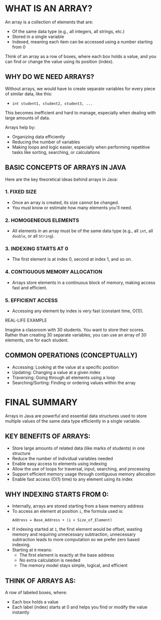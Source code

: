# WHAT IS AN ARRAY?

An array is a collection of elements that are:

- Of the same data type (e.g., all integers, all strings, etc.)
- Stored in a single variable
- Indexed, meaning each item can be accessed using a number starting from 0

Think of an array as a row of boxes, where each box holds a value, and you can find or change the value using its position (index).

## WHY DO WE NEED ARRAYS?

Without arrays, we would have to create separate variables for every piece of similar data, like this:

- `int student1, student2, student3, ...`

This becomes inefficient and hard to manage, especially when dealing with large amounts of data.

Arrays help by:

- Organizing data efficiently
- Reducing the number of variables
- Making loops and logic easier, especially when performing repetitive tasks like sorting, searching, or calculations

## BASIC CONCEPTS OF ARRAYS IN JAVA

Here are the key theoretical ideas behind arrays in Java:

### 1. FIXED SIZE

- Once an array is created, its size cannot be changed.
- You must know or estimate how many elements you'll need.

### 2. HOMOGENEOUS ELEMENTS

- All elements in an array must be of the same data type (e.g., all `int`, all `double`, or all `String`).

### 3. INDEXING STARTS AT 0

- The first element is at index 0, second at index 1, and so on.

### 4. CONTIGUOUS MEMORY ALLOCATION

- Arrays store elements in a continuous block of memory, making access fast and efficient.

### 5. EFFICIENT ACCESS

- Accessing any element by index is very fast (constant time, O(1)).

REAL-LIFE EXAMPLE

Imagine a classroom with 30 students. You want to store their scores. Rather than creating 30 separate variables, you can use an array of 30 elements, one for each student.

## COMMON OPERATIONS (CONCEPTUALLY)

- Accessing: Looking at the value at a specific position
- Updating: Changing a value at a given index
- Traversing: Going through all elements using a loop
- Searching/Sorting: Finding or ordering values within the array

# FINAL SUMMARY

Arrays in Java are powerful and essential data structures used to store multiple values of the same data type efficiently in a single variable.

## KEY BENEFITS OF ARRAYS:

- Store large amounts of related data (like marks of students) in one structure
- Reduce the number of individual variables needed
- Enable easy access to elements using indexing
- Allow the use of loops for traversal, input, searching, and processing
- Support efficient memory usage through contiguous memory allocation
- Enable fast access (O(1) time) to any element using its index

## WHY INDEXING STARTS FROM 0:

- Internally, arrays are stored starting from a base memory address
- To access an element at position `i`, the formula used is:
  ```
  Address = Base_Address + (i × Size_of_Element)
  ```
- If indexing started at `1`, the first element would be offset, wasting memory and requiring unnecessary subtraction, unnecessary subtraction leads to more computation so we prefer zero based indexing.
- Starting at `0` means:
  - The first element is exactly at the base address
  - No extra calculation is needed
  - The memory model stays simple, logical, and efficient

## THINK OF ARRAYS AS:

A row of labeled boxes, where:

- Each box holds a value
- Each label (index) starts at 0 and helps you find or modify the value instantly
